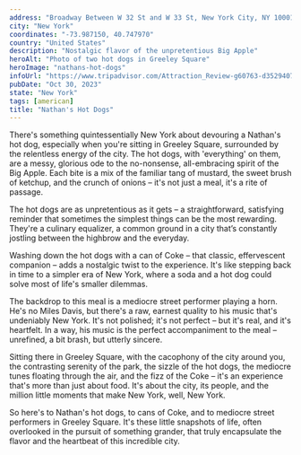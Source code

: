 ```yaml
---
address: "Broadway Between W 32 St and W 33 St, New York City, NY 10001"
city: "New York"
coordinates: "-73.987150, 40.747970"
country: "United States"
description: "Nostalgic flavor of the unpretentious Big Apple"
heroAlt: "Photo of two hot dogs in Greeley Square"
heroImage: "nathans-hot-dogs"
infoUrl: "https://www.tripadvisor.com/Attraction_Review-g60763-d3529407-Reviews-Greeley_Square_Park-New_York_City_New_York.html"
pubDate: "Oct 30, 2023"
state: "New York"
tags: [american]
title: "Nathan's Hot Dogs"
---
```


There's something quintessentially New York about devouring a Nathan's hot dog, especially when you're sitting in Greeley Square, surrounded by the relentless energy of the city. The hot dogs, with 'everything' on them, are a messy, glorious ode to the no-nonsense, all-embracing spirit of the Big Apple. Each bite is a mix of the familiar tang of mustard, the sweet brush of ketchup, and the crunch of onions – it's not just a meal, it's a rite of passage.

The hot dogs are as unpretentious as it gets – a straightforward, satisfying reminder that sometimes the simplest things can be the most rewarding. They're a culinary equalizer, a common ground in a city that’s constantly jostling between the highbrow and the everyday.

Washing down the hot dogs with a can of Coke – that classic, effervescent companion – adds a nostalgic twist to the experience. It's like stepping back in time to a simpler era of New York, where a soda and a hot dog could solve most of life's smaller dilemmas.

The backdrop to this meal is a mediocre street performer playing a horn. He's no Miles Davis, but there's a raw, earnest quality to his music that's undeniably New York. It's not polished; it's not perfect – but it's real, and it's heartfelt. In a way, his music is the perfect accompaniment to the meal – unrefined, a bit brash, but utterly sincere.

Sitting there in Greeley Square, with the cacophony of the city around you, the contrasting serenity of the park, the sizzle of the hot dogs, the mediocre tunes floating through the air, and the fizz of the Coke – it's an experience that's more than just about food. It's about the city, its people, and the million little moments that make New York, well, New York.

So here's to Nathan's hot dogs, to cans of Coke, and to mediocre street performers in Greeley Square. It's these little snapshots of life, often overlooked in the pursuit of something grander, that truly encapsulate the flavor and the heartbeat of this incredible city.
